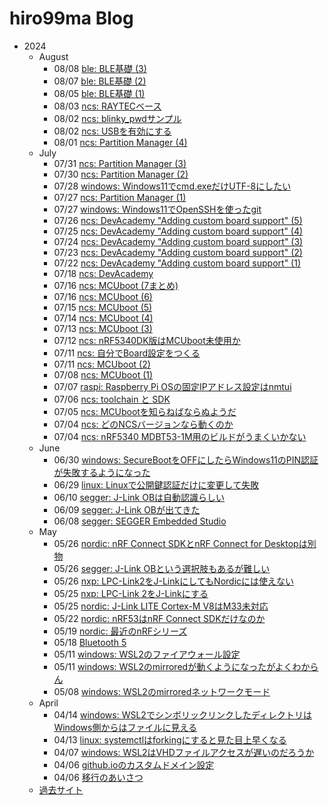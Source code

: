 # hiro99ma Blog

* 2024
  * August
    * 08/08 [ble: BLE基礎 (3)](2024/08/20240808-ble.md)
    * 08/07 [ble: BLE基礎 (2)](2024/08/20240807-ble.md)
    * 08/05 [ble: BLE基礎 (1)](2024/08/20240805-ble.md)
    * 08/03 [ncs: RAYTECベース](2024/08/20240803-ncs.md)
    * 08/02 [ncs: blinky_pwdサンプル](2024/08/20240802-pwm.md)
    * 08/02 [ncs: USBを有効にする](2024/08/20240802-ncs.md)
    * 08/01 [ncs: Partition Manager (4)](2024/08/20240801-ncs.md)
  * July
    * 07/31 [ncs: Partition Manager (3)](2024/07/20240731-ncs.md)
    * 07/30 [ncs: Partition Manager (2)](2024/07/20240730-ncs.md)
    * 07/28 [windows: Windows11でcmd.exeだけUTF-8にしたい](2024/07/20240728-utf.md)
    * 07/27 [ncs: Partition Manager (1)](2024/07/20240727-ncs.md)
    * 07/27 [windows: Windows11でOpenSSHを使ったgit](2024/07/20240727-ssh.md)
    * 07/26 [ncs: DevAcademy "Adding custom board support" (5)](2024/07/20240726-da.md)
    * 07/25 [ncs: DevAcademy "Adding custom board support" (4)](2024/07/20240725-da.md)
    * 07/24 [ncs: DevAcademy "Adding custom board support" (3)](2024/07/20240724-da.md)
    * 07/23 [ncs: DevAcademy "Adding custom board support" (2)](2024/07/20240723-da.md)
    * 07/22 [ncs: DevAcademy "Adding custom board support" (1)](2024/07/20240722-da.md)
    * 07/18 [ncs: DevAcademy](2024/07/20240718-da.md)
    * 07/16 [ncs: MCUboot (7まとめ)](2024/07/20240716-boot2.md)
    * 07/16 [ncs: MCUboot (6)](2024/07/20240716-boot.md)
    * 07/15 [ncs: MCUboot (5)](2024/07/20240715-boot.md)
    * 07/14 [ncs: MCUboot (4)](2024/07/20240714-boot.md)
    * 07/13 [ncs: MCUboot (3)](2024/07/20240713-boot.md)
    * 07/12 [ncs: nRF5340DK版はMCUboot未使用か](2024/07/20240712-53dk.md)
    * 07/11 [ncs: 自分でBoard設定をつくる](2024/07/20240711-dts.md)
    * 07/11 [ncs: MCUboot (2)](2024/07/20240711-boot.md)
    * 07/08 [ncs: MCUboot (1)](2024/07/20240708-boot.md)
    * 07/07 [raspi: Raspberry Pi OSの固定IPアドレス設定はnmtui](2024/07/20240707-raspi.md)
    * 07/06 [ncs: toolchain と SDK](2024/07/20240706-ncs.md)
    * 07/05 [ncs: MCUbootを知らねばならぬようだ](2024/07/20240705-boot.md)
    * 07/04 [ncs: どのNCSバージョンなら動くのか](2024/07/20240704-ncs.md)
    * 07/04 [ncs: nRF5340 MDBT53-1M用のビルドがうまくいかない](2024/07/20240704-mdbt.md)
  * June
    * 06/30 [windows: SecureBootをOFFにしたらWindows11のPIN認証が失敗するようになった](2024/06/20240630-pin.md)
    * 06/29 [linux: Linuxで公開鍵認証だけに変更して失敗](2024/06/20240629-pi.md)
    * 06/10 [segger: J-Link OBは自動認識らしい](2024/06/09/20240610-jlink.md)
    * 06/09 [segger: J-Link OBが出てきた](2024/06/09/20240609-jlink.md)
    * 06/08 [segger: SEGGER Embedded Studio](2024/06/20240608-ses.md)
  * May
    * 05/26 [nordic: nRF Connect SDKとnRF Connect for Desktopは別物](2024/05/20240526-sdk.md)
    * 05/26 [segger: J-Link OBという選択肢もあるが難しい](2024/05/20240526-nrf53dk.md)
    * 05/26 [nxp: LPC-Link2をJ-LinkにしてもNordicには使えない](2024/05/20240526-lpclink2.md)
    * 05/25 [nxp: LPC-Link 2をJ-Linkにする](2024/05/20240525-lpclink2.md)
    * 05/25 [nordic: J-Link LITE Cortex-M V8はM33未対応](2024/05/20240525-nrfconn.md)
    * 05/22 [nordic: nRF53はnRF Connect SDKだけなのか](2024/05/20240522-nrfconn.md)
    * 05/19 [nordic: 最近のnRFシリーズ](2024/05/20240519-nordic.md)
    * 05/18 [Bluetooth 5](2024/05/20240518-bl5.md)
    * 05/11 [windows: WSL2のファイアウォール設定](2024/05/20240511-wsl2-firewall.md)
    * 05/11 [windows: WSL2のmirroredが動くようになったがよくわからん](2024/05/20240511-wsl2.md)
    * 05/08 [windows: WSL2のmirroredネットワークモード](2024/05/20240508-wsl2.md)
  * April
    * 04/14 [windows: WSL2でシンボリックリンクしたディレクトリはWindows側からはファイルに見える](2024/04/20240414-wsl.md)
    * 04/13 [linux: systemctlはforkingにすると見た目上早くなる](2024/04/20240413-systemd.md)
    * 04/07 [windows: WSL2はVHDファイルアクセスが遅いのだろうか](2024/04/20240407-wsl.md)
    * 04/06 [github.ioのカスタムドメイン設定](2024/04/20240406-githubio.md)
    * 04/06 [移行のあいさつ](2024/04/20240406-greeting.md)
  * [過去サイト](https://hiro99ma.blogspot.com/)
